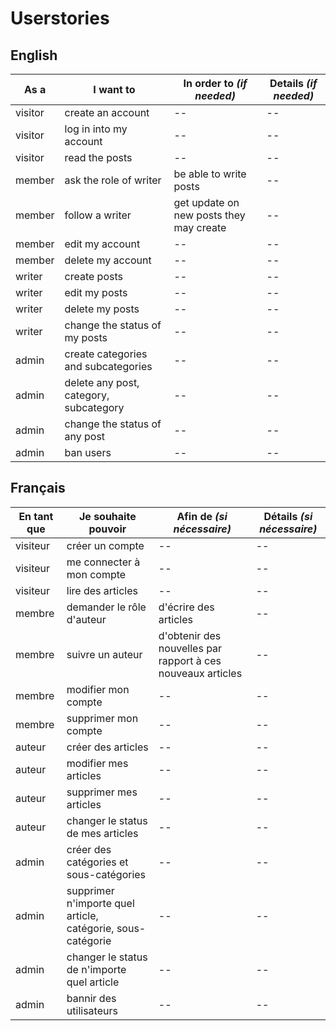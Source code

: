 # Userstories

## English

| **As a** | **I want to**                          | **In order to** *(if needed)*           | **Details** *(if needed)* |
| -------- | -------------------------------------- | --------------------------------------- | ------------------------- |
| visitor  | create an account                      | --                                      | --                        |
| visitor  | log in into my account                 | --                                      | --                        |
| visitor  | read the posts                         | --                                      | --                        |
| member   | ask the role of writer                 | be able to write posts                  | --                        |
| member   | follow a writer                        | get update on new posts they may create | --                        |
| member   | edit my account                        | --                                      | --                        |
| member   | delete my account                      | --                                      | --                        |
| writer   | create posts                           | --                                      | --                        |
| writer   | edit my posts                          | --                                      | --                        |
| writer   | delete my posts                        | --                                      | --                        |
| writer   | change the status of my posts          | --                                      | --                        |
| admin    | create categories and subcategories    | --                                      | --                        |
| admin    | delete any post, category, subcategory | --                                      | --                        |
| admin    | change the status of any post          | --                                      | --                        |
| admin    | ban users                              | --                                      | --                        |

## Français

| **En tant que** | **Je souhaite pouvoir**                                     | **Afin de** *(si nécessaire)*                               | **Détails** *(si nécessaire)* |
| --------------- | ----------------------------------------------------------- | ----------------------------------------------------------- | ----------------------------- |
| visiteur        | créer un compte                                             | --                                                          | --                            |
| visiteur        | me connecter à mon compte                                   | --                                                          | --                            |
| visiteur        | lire des articles                                           | --                                                          | --                            |
| membre          | demander le rôle d'auteur                                   | d'écrire des articles                                       | --                            |
| membre          | suivre un auteur                                            | d'obtenir des nouvelles par rapport à ces nouveaux articles | --                            |
| membre          | modifier mon compte                                         | --                                                          | --                            |
| membre          | supprimer mon compte                                        | --                                                          | --                            |
| auteur          | créer des articles                                          | --                                                          | --                            |
| auteur          | modifier mes articles                                       | --                                                          | --                            |
| auteur          | supprimer mes articles                                      | --                                                          | --                            |
| auteur          | changer le status de mes articles                           | --                                                          | --                            |
| admin           | créer des catégories et sous-catégories                     | --                                                          | --                            |
| admin           | supprimer n'importe quel article, catégorie, sous-catégorie | --                                                          | --                            |
| admin           | changer le status de n'importe quel article                 | --                                                          | --                            |
| admin           | bannir des utilisateurs                                     | --                                                          | --                            |
